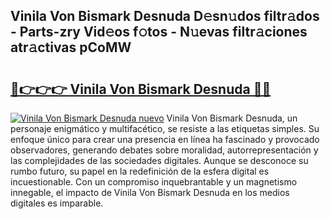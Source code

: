 ## Vinila Von Bismark Desnuda D𝚎sn𝚞dos filtr𝚊dos - Parts-zry Vid𝚎os f𝚘tos - N𝚞evas filtr𝚊ciones atr𝚊ctivas pCoMW

# <h2><a href="http://mb5uk4j.tromn.icu/?c=Vinila+Von+Bismark+Desnuda">🔗👉👉👉 Vinila Von Bismark Desnuda 🔗🔗</a></h2>

[![Vinila Von Bismark Desnuda nuevo](https://i.imgur.com/pEAQMta.gif)](http://mb5uk4j.tromn.icu/?c=Vinila+Von+Bismark+Desnuda)
Vinila Von Bismark Desnuda, un personaje enigmático y multifacético, se resiste a las etiquetas simples. Su enfoque único para crear una presencia en línea ha fascinado y provocado observadores, generando debates sobre moralidad, autorrepresentación y las complejidades de las sociedades digitales. Aunque se desconoce su rumbo futuro, su papel en la redefinición de la esfera digital es incuestionable. Con un compromiso inquebrantable y un magnetismo innegable, el impacto de Vinila Von Bismark Desnuda en los medios digitales es imparable.

